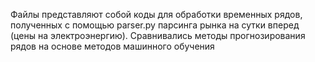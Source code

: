 Файлы представляют собой коды для обработки временных рядов, полученных с помощью parser.py парсинга рынка на сутки вперед (цены на электроэнергию). Сравнивались методы прогнозирования рядов на основе методов машинного обучения
